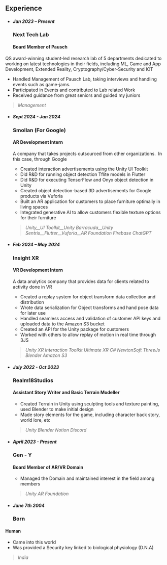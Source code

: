 ## Experience

- ##### Jan 2023 – Present

  ### Next Tech Lab

  #### Board Member of Pausch
  
QS award-winning student-led research lab of 5 departments dedicated to working
on latest technologies in their fields, including ML, Game and App Development,
Extended Reality, Cryptography/Cyber-Security and IOT

  - Handled Management of Pausch Lab, taking interviews and handling events such
as game-jams.
  - Participated in Events and contributed to Lab related Work
  - Received guidance from great seniors and guided my juniors

  > _Management_


- ##### Sept 2024 - Jan 2024

  ### Smollan (For Google)

  #### AR Development Intern

  A company that takes projects outsourced from other organizations.  In this case, through Google

  - Created interaction advertisements using the Unity UI Toolkit
  - Did R&D for running object detection Tflite models in Flutter
  - Did R&D for executing TensorFlow and Onyx object detection in Unity
  - Created object detection-based 3D advertisements for Google products via Vuforia
  - Built an AR application for customers to place furniture optimally in living spaces
  - Integrated generative AI to allow customers flexible texture options for their furniture

  > _Unity__UI Toolkit__Unity Barracuda__Unity Sentris__Flutter__Vuforia__AR Foundation_ _Firebase_
 _ChatGPT_ 
- ##### Feb 2024 – May 2024

  ### Insight XR

  #### VR Development Intern
  
  A data analytics company that provides data for clients related to activity done in VR

  - Created a replay system for object transform data collection and distribution
  - Wrote data serialization for Object transforms and hand pose data for later use
  - Handled seamless access and validation of customer API keys and uploaded data to the Amazon S3 bucket
  - Created an API for the Unity package for customers
  - Worked with others to allow replay of motion in real time through 3JS

  > _Unity_ _XR Interaction Toolkit_ _Ultimate XR_ _C#_ _NewtonSoft_ _ThreeJs_ _Blender_ _Amazon S3_

- ##### July 2022 - Oct 2023

  ### Realm18Studios

  #### Assistant Story Writer and Basic Terrain Modeller
  
  - Created Terrain in Unity using sculpting tools and texture painting, used Blender
to make initial design
  - Made story elements for the game, including character back story, world lore, etc

  > _Unity_ _Blender_ _Notion_ _Discord_

- ##### April 2023 - Present

  ### Gen - Y

  #### Board Member of AR/VR Domain
  
  - Managed the Domain and maintained interest in the field among members

  > _Unity_ _AR Foundation_


- ##### June 7th 2004
  ### Born
#### Human
  
  - Came into this world
  - Was provided a Security key linked to biological physiology (D.N.A)

  > _India_

<style lang="scss">
  @import '../styles/theme.scss';

  :global(.wrapper) > ul {
    position: relative;

    &::before {
      background-color: lighten($background-color, 5%);
      bottom: 0;
      content: ' ';
      left: 20%;
      margin-left: -1px;
      position: absolute;
      top: 0;
      width: 2px;
    }

    > li {
      margin: 0 0 0 20%;
      max-width: 66em;
      padding-left: 2em;
      position: relative;
      width: 80%;

      + li {
        margin-top: 3em;
      }

      > h3 {
        line-height: 1.1;
      }

      > h5 {
        background: darken($heading-color, 2%);
        border-radius: 8px;
        padding: 2px 10px;
        position: absolute;
        right: 104%;
        text-shadow: 0 1px darken($heading-color, 30%);
        white-space: nowrap;
      }

      &::before {
        left: 0;
        margin: 0;
        position: absolute;
        transform: translateX(-50%);
      }
    }

    @media screen and (max-width: 1022px) {
      &::before {
        left: -1.2em;
      }

      > li {
        margin-left: 0;
        max-width: 100%;
        padding-left: 0.5em;
        width: 100%;

        > h5 {
          display: inline-block;
          margin-bottom: 1.2em;
          position: static;
          right: auto;
        }

        &::before {
          transform: translateX(-1.5em);
        }
      }
    }
  }
</style>
